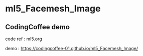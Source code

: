 # ml5_Facemesh_Image
##  CodingCoffee demo 
code ref : ml5.org

demo : https://codingcoffee-01.github.io/ml5_Facemesh_Image/
